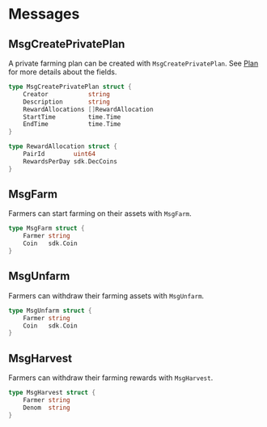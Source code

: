 <!-- order: 3 -->

# Messages

## MsgCreatePrivatePlan

A private farming plan can be created with `MsgCreatePrivatePlan`.
See [Plan](02_state.md#plan) for more details about the fields.

```go
type MsgCreatePrivatePlan struct {
    Creator           string
    Description       string
    RewardAllocations []RewardAllocation
    StartTime         time.Time
    EndTime           time.Time
}

type RewardAllocation struct {
    PairId        uint64
    RewardsPerDay sdk.DecCoins
}
```

## MsgFarm

Farmers can start farming on their assets with `MsgFarm`.

```go
type MsgFarm struct {
	Farmer string
	Coin   sdk.Coin
}
```

## MsgUnfarm

Farmers can withdraw their farming assets with `MsgUnfarm`.

```go
type MsgUnfarm struct {
	Farmer string
	Coin   sdk.Coin
}
```

## MsgHarvest

Farmers can withdraw their farming rewards with `MsgHarvest`.

```go
type MsgHarvest struct {
	Farmer string
	Denom  string
}
```
